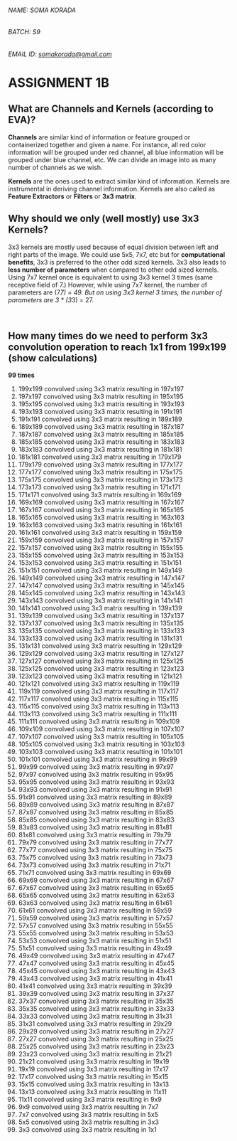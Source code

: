 ###### NAME: SOMA KORADA

###### BATCH: S9

###### EMAIL ID: somakorada@gmail.com

# ASSIGNMENT 1B

## What are Channels and Kernels (according to EVA)?

**Channels** are similar kind of information or feature grouped or containerized together and given a name. For instance, all red color information will be grouped under red channel, all blue information will be grouped under blue channel, etc. We can divide an image into as many number of channels as we wish.

**Kernels** are the ones used to extract similar kind of information. Kernels are instrumental in deriving channel information. Kernels are also called as **Feature Extractors** or **Filters** or **3x3 matrix**.





## Why should we only (well mostly) use 3x3 Kernels?

3x3 kernels are mostly used because of equal division between left and right parts of the image. We could use 5x5, 7x7, etc but for **computational benefits**, 3x3 is preferred to the other odd sized kernels. 3x3 also leads to **less number of parameters** when compared to other odd sized kernels. Using 7x7 kernel once is equivalent to using 3x3 kernel 3 times (same receptive field of 7.) However, while using 7x7 kernel, the number of parameters are (7*7) = 49. But on using 3x3 kernel 3 times, the number of parameters are 3 * (3*3) = 27.

​	



## How many times do we need to perform 3x3 convolution operation to reach 1x1 from 199x199 (show calculations)

**99 times**

1. 199x199 convolved using 3x3 matrix resulting in 197x197
2. 197x197 convolved using 3x3 matrix resulting in 195x195
3. 195x195 convolved using 3x3 matrix resulting in 193x193
4. 193x193 convolved using 3x3 matrix resulting in 191x191
5. 191x191 convolved using 3x3 matrix resulting in 189x189
6. 189x189 convolved using 3x3 matrix resulting in 187x187
7. 187x187 convolved using 3x3 matrix resulting in 185x185
8. 185x185 convolved using 3x3 matrix resulting in 183x183
9. 183x183 convolved using 3x3 matrix resulting in 181x181
10. 181x181 convolved using 3x3 matrix resulting in 179x179
11. 179x179 convolved using 3x3 matrix resulting in 177x177
12. 177x177 convolved using 3x3 matrix resulting in 175x175
13. 175x175 convolved using 3x3 matrix resulting in 173x173
14. 173x173 convolved using 3x3 matrix resulting in 171x171
15. 171x171 convolved using 3x3 matrix resulting in 169x169
16. 169x169 convolved using 3x3 matrix resulting in 167x167
17. 167x167 convolved using 3x3 matrix resulting in 165x165
18. 165x165 convolved using 3x3 matrix resulting in 163x163
19. 163x163 convolved using 3x3 matrix resulting in 161x161
20. 161x161 convolved using 3x3 matrix resulting in 159x159
21. 159x159 convolved using 3x3 matrix resulting in 157x157
22. 157x157 convolved using 3x3 matrix resulting in 155x155
23. 155x155 convolved using 3x3 matrix resulting in 153x153
24. 153x153 convolved using 3x3 matrix resulting in 151x151
25. 151x151 convolved using 3x3 matrix resulting in 149x149
26. 149x149 convolved using 3x3 matrix resulting in 147x147
27. 147x147 convolved using 3x3 matrix resulting in 145x145
28. 145x145 convolved using 3x3 matrix resulting in 143x143
29. 143x143 convolved using 3x3 matrix resulting in 141x141
30. 141x141 convolved using 3x3 matrix resulting in 139x139
31. 139x139 convolved using 3x3 matrix resulting in 137x137
32. 137x137 convolved using 3x3 matrix resulting in 135x135
33. 135x135 convolved using 3x3 matrix resulting in 133x133
34. 133x133 convolved using 3x3 matrix resulting in 131x131
35. 131x131 convolved using 3x3 matrix resulting in 129x129
36. 129x129 convolved using 3x3 matrix resulting in 127x127
37. 127x127 convolved using 3x3 matrix resulting in 125x125
38. 125x125 convolved using 3x3 matrix resulting in 123x123
39. 123x123 convolved using 3x3 matrix resulting in 121x121
40. 121x121 convolved using 3x3 matrix resulting in 119x119
41. 119x119 convolved using 3x3 matrix resulting in 117x117
42. 117x117 convolved using 3x3 matrix resulting in 115x115
43. 115x115 convolved using 3x3 matrix resulting in 113x113
44. 113x113 convolved using 3x3 matrix resulting in 111x111
45. 111x111 convolved using 3x3 matrix resulting in 109x109
46. 109x109 convolved using 3x3 matrix resulting in 107x107
47. 107x107 convolved using 3x3 matrix resulting in 105x105
48. 105x105 convolved using 3x3 matrix resulting in 103x103
49. 103x103 convolved using 3x3 matrix resulting in 101x101
50. 101x101 convolved using 3x3 matrix resulting in 99x99
51. 99x99 convolved using 3x3 matrix resulting in 97x97
52. 97x97 convolved using 3x3 matrix resulting in 95x95
53. 95x95 convolved using 3x3 matrix resulting in 93x93
54. 93x93 convolved using 3x3 matrix resulting in 91x91
55. 91x91 convolved using 3x3 matrix resulting in 89x89
56. 89x89 convolved using 3x3 matrix resulting in 87x87
57. 87x87 convolved using 3x3 matrix resulting in 85x85
58. 85x85 convolved using 3x3 matrix resulting in 83x83
59. 83x83 convolved using 3x3 matrix resulting in 81x81
60. 81x81 convolved using 3x3 matrix resulting in 79x79
61. 79x79 convolved using 3x3 matrix resulting in 77x77
62. 77x77 convolved using 3x3 matrix resulting in 75x75
63. 75x75 convolved using 3x3 matrix resulting in 73x73
64. 73x73 convolved using 3x3 matrix resulting in 71x71
65. 71x71 convolved using 3x3 matrix resulting in 69x69
66. 69x69 convolved using 3x3 matrix resulting in 67x67
67. 67x67 convolved using 3x3 matrix resulting in 65x65
68. 65x65 convolved using 3x3 matrix resulting in 63x63
69. 63x63 convolved using 3x3 matrix resulting in 61x61
70. 61x61 convolved using 3x3 matrix resulting in 59x59
71. 59x59 convolved using 3x3 matrix resulting in 57x57
72. 57x57 convolved using 3x3 matrix resulting in 55x55
73. 55x55 convolved using 3x3 matrix resulting in 53x53
74. 53x53 convolved using 3x3 matrix resulting in 51x51
75. 51x51 convolved using 3x3 matrix resulting in 49x49
76. 49x49 convolved using 3x3 matrix resulting in 47x47
77. 47x47 convolved using 3x3 matrix resulting in 45x45
78. 45x45 convolved using 3x3 matrix resulting in 43x43
79. 43x43 convolved using 3x3 matrix resulting in 41x41
80. 41x41 convolved using 3x3 matrix resulting in 39x39
81. 39x39 convolved using 3x3 matrix resulting in 37x37
82. 37x37 convolved using 3x3 matrix resulting in 35x35
83. 35x35 convolved using 3x3 matrix resulting in 33x33
84. 33x33 convolved using 3x3 matrix resulting in 31x31
85. 31x31 convolved using 3x3 matrix resulting in 29x29
86. 29x29 convolved using 3x3 matrix resulting in 27x27
87. 27x27 convolved using 3x3 matrix resulting in 25x25
88. 25x25 convolved using 3x3 matrix resulting in 23x23
89. 23x23 convolved using 3x3 matrix resulting in 21x21
90. 21x21 convolved using 3x3 matrix resulting in 19x19
91. 19x19 convolved using 3x3 matrix resulting in 17x17
92. 17x17 convolved using 3x3 matrix resulting in 15x15
93. 15x15 convolved using 3x3 matrix resulting in 13x13
94. 13x13 convolved using 3x3 matrix resulting in 11x11
95. 11x11 convolved using 3x3 matrix resulting in 9x9
96. 9x9 convolved using 3x3 matrix resulting in 7x7
97. 7x7 convolved using 3x3 matrix resulting in 5x5
98. 5x5 convolved using 3x3 matrix resulting in 3x3
99. 3x3 convolved using 3x3 matrix resulting in 1x1